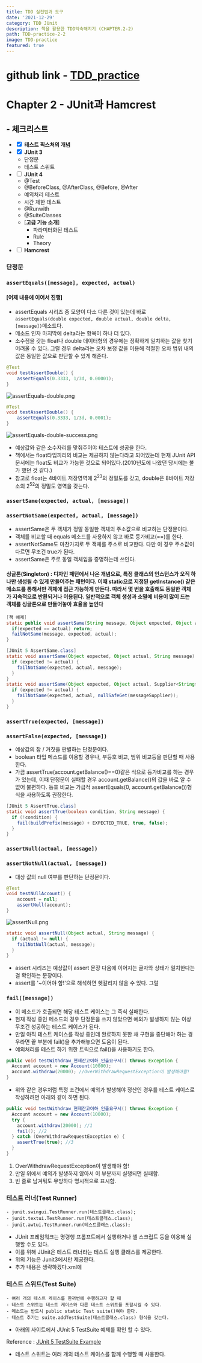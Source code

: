 ```yaml
---
title: TDD 실천법과 도구
date: '2021-12-29'
category: TDD JUnit
description: 책을 활용한 TDD익숙해지기 (CHAPTER.2-2)
path: TDD-practice-2-2
image: TDD-practice
featured: true
---
```


# github link - [TDD_practice](https://github.com/KwonCheulJin/TDD_practice)

# Chapter 2 - JUnit과 Hamcrest

## - 체크리스트

- <input type="checkbox" checked/> **테스트 픽스처의 개념**
- <input type="checkbox" checked/> **JUnit 3**
  - 단정문
  - 테스트 스위트
- <input type="checkbox"/> **JUnit 4**
  - @Test
  - @BeforeClass, @AfterClass, @Before, @After
  - 예외처리 테스트
  - 시간 제한 테스트
  - @Runwith
  - @SuiteClasses
  - [**고급 기능 소개**]
    - 파라미터화된 테스트
    - Rule
    - Theory
- <input type="checkbox"/> **Hamcrest**

### 단정문

### `assertEquals([message], expected, actual)`

#### [어제 내용에 이어서 진행]

- assertEquals 시리즈 중 모양이 다소 다른 것이 있는데 바로 `assertEquals(double expected, double actual, double delta, [message])`메소드다.
- 메소드 인자 마지막에 delta라는 항목이 하나 더 있다.
- 소수점을 갖는 float나 double 데이터형의 경우에는 정확하게 일치하는 값을 찾기 어려울 수 있다. 그럴 경우 delta라는 오차 보정 값을 이용해 적절한 오차 범위 내의 값은 동일한 값으로 판단할 수 있게 해준다.

```java
@Test
void testAssertDouble() {
    assertEquals(0.3333, 1/3d, 0.00001);
}
```

![assertEquals-double.png](/images/TDD-practice-2-2/assertEquals-double.png)

```java
@Test
void testAssertDouble() {
    assertEquals(0.3333, 1/3d, 0.0001);
}
```

![assertEquals-double-success.png](/images/TDD-practice-2-2/assertEquals-double-success.png)

- 예상값와 같은 소수자리를 맞춰주어야 테스트에 성공을 한다.
- 책에서는 float타입끼리의 비교는 제공하지 않는다라고 되어있는데 현재 JUnit API 문서에는 float도 비교가 가능한 것으로 되어있다.(2010년도에 나왔던 당시에는 불가 했던 것 같다.)
- 참고로 float는 4바이트 저장영역에 2<sup>23</sup>의 정밀도를 갖고, double은 8바이트 저장소의 2<sup>52</sup>의 정밀도 영역을 갖는다.

### `assertSame(expected, actual, [message])`

### `assertNotSame(expected, actual, [message])`

- assertSame은 두 객체가 정말 동일한 객체의 주소값으로 비교하는 단정문이다.
- 객체를 비교할 때 equals 메소드를 사용하지 않고 바로 등가비교(==)를 한다.
- assertNotSame도 마찬가지로 두 객체를 주소로 비교한다. 다만 이 경우 주소값이 다르면 무조건 true가 된다.
- assertSame은 주로 동일 객체임을 증명하는데 쓰인다.

#### 싱글톤(Singleton) : 디자인 패턴에서 나온 개념으로, 특정 클래스의 인스턴스가 오직 하나만 생성될 수 있게 만들어주는 패턴이다. 이때 static으로 지정된 getInstance() 같은 메소드를 통해서만 객체에 접근 가능하게 만든다. 따라서 몇 번을 호출해도 동일한 객체가 지속적으로 반환되거나 이용된다. 일반적으로 객체 생성과 소멸에 비용이 많이 드는 객체를 싱글톤으로 만들어놓아 효율을 높인다

```java
[책 예제]
static public void assertSame(String message, Object expected, Object actual) {
  if(expected == actual) return;
  failNotSame(message, expected, actual);
}

```

```java
[JUnit 5 AssertSame.class]
static void assertSame(Object expected, Object actual, String message) {
  if (expected != actual) {
    failNotSame(expected, actual, message);
  }
}
static void assertSame(Object expected, Object actual, Supplier<String> messageSupplier) {
  if (expected != actual) {
    failNotSame(expected, actual, nullSafeGet(messageSupplier));
  }
}
```

### `assertTrue(expected, [message])`

### `assertFalse(expected, [message])`

- 예상값의 참 / 거짓을 판별하는 단정문이다.
- boolean 타입 메소드를 이용할 경우나, 부등호 비교, 범위 비교등을 판단할 때 사용한다.
- 가끔 assertTrue(account.getBalance()==0)같은 식으로 등가비교를 하는 경우가 있는데, 이때 단정문이 실패할 경우 account.getBalance()의 값을 바로 알 수 없어 불편하다. 등호 비교는 가급적 assertEquals(0, account.getBalance())형식을 사용하도록 권장한다.

```java
[JUnit 5 AssertTrue.class]
static void assertTrue(boolean condition, String message) {
  if (!condition) {
    fail(buildPrefix(message) + EXPECTED_TRUE, true, false);
  }
}
```

### `assertNull(actual, [message])`

### `assertNotNull(actual, [message])`

- 대상 값의 null 여부를 판단하는 단정문이다.

```java
@Test
void testNUllAccount() {
    account = null;
    assertNull(account);
}
```

![assertNull.png](/images/TDD-practice-2-2/assertNull.png)

```java
static void assertNull(Object actual, String message) {
  if (actual != null) {
    failNotNull(actual, message);
  }
}
```

- assert 시리즈는 예상값이 assert 문장 다음에 이어지는 글자와 상태가 일치한다는 걸 확인하는 문장이다.
- assert를 '~이어야 함!'으로 해석하면 헷갈리지 않을 수 있다. 그럴

### `fail([message])`

- 이 메소드가 호출되면 해당 테스트 케이스는 그 즉식 실패한다.
- 현재 작성 중인 메소드의 경우 단정문을 쓰지 않았으면 예외가 발생하지 않는 이상 무조건 성공하는 테스트 케이스가 된다.
- 만일 아직 테스트 케이스를 작성 중인데 완료하지 못한 채 구현을 중단해야 하는 경우라면 끝 부분에 fail()을 추가해놓으면 도움이 된다.
- 예외처리를 테스트 하기 위한 트릭으로 fail()을 사용하기도 한다.

```java
public void testWithdraw_현재잔고이하_인출요구시() throws Exception {
  Account account = new Account(10000);
  account.withdraw(20000); //OverWithdrawRequestException이 발생해야함!
}
```

- 위와 같은 경우처럼 특정 조건에서 예외가 발생해야 정산인 경우를 테스트 케이스로 작성하려면 아래와 같이 하면 된다.

```java
public void testWithdraw_현재잔고이하_인출요구시() throws Exception {
  Account account = new Account(10000);
  try {
    account.withdraw(20000); //1
    fail(); //2
  } catch (OverWithdrawRequestException e) {
    assertTrue(true); //3
  }
}
```

1. OverWithdrawRequestException이 발생해야 함!
2. 만일 위에서 예외가 발생하지 않아서 이 부분까지 실행되면 실패함.
3. 빈 줄로 남겨둬도 무방하다 명시적으로 표시함.

### 테스트 러너(Test Runner)

```text
- junit.swingui.TestRunner.run(테스트클래스.class);
- junit.textui.TestRunner.run(테스트클래스.class);
- junit.awtui.TestRunner.run(테스트클래스.class);
```

- JUnit 프레임워크는 명령행 프롬프트에서 실행하거나 셸 스크립트 등을 이용해 실행할 수도 있다.
- 이를 위해 JUnit은 테스트 러너라는 테스트 실행 클래스를 제공한다.
- 위의 기능은 Junit3에서만 제공한다.
- 추가 내용은 생략하겠다.xml에

### 테스트 스위트(Test Suite)

```text
- 여러 개의 테스트 케이스를 한꺼번에 수행하고자 할 때
- 테스트 스위트는 테스트 케이스와 다른 테스트 스위트를 포함시킬 수 있다.
- 메소드는 반드시 public static Test suite()여야 한다.
- 테스트 추가는 suite.addTestSuite(테스트클래스.class) 형식을 갖는다.
```

- 아래의 사이트에서 JUnit 5 TestSuite 예제를 확인 할 수 있다.

Reference : [JUnit 5 TestSuite Example](https://howtodoinjava.com/junit5/junit5-test-suites-examples/)

- 테스트 스위트는 여러 개의 테스트 케이스를 함께 수행할 때 사용한다.
